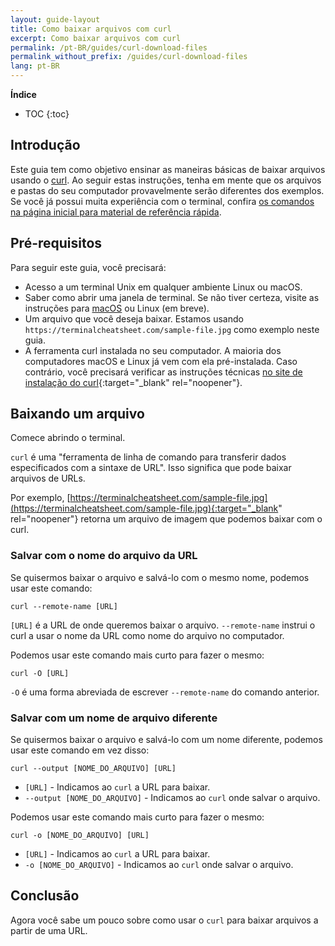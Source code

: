 ```yaml
---
layout: guide-layout
title: Como baixar arquivos com curl
excerpt: Como baixar arquivos com curl
permalink: /pt-BR/guides/curl-download-files
permalink_without_prefix: /guides/curl-download-files
lang: pt-BR
---
```


**Índice**

* TOC
{:toc}

## Introdução

Este guia tem como objetivo ensinar as maneiras básicas de baixar arquivos usando o [curl](https://github.com/curl/curl). Ao seguir estas instruções, tenha em mente que os arquivos e pastas do seu computador provavelmente serão diferentes dos exemplos. Se você já possui muita experiência com o terminal, confira [os comandos na página inicial para material de referência rápida](/pt-BR/).

## Pré-requisitos

Para seguir este guia, você precisará:

* Acesso a um terminal Unix em qualquer ambiente Linux ou macOS.
* Saber como abrir uma janela de terminal. Se não tiver certeza, visite as instruções para [macOS](open-terminal-macos) ou Linux (em breve).
* Um arquivo que você deseja baixar. Estamos usando `https://terminalcheatsheet.com/sample-file.jpg` como exemplo neste guia.
* A ferramenta curl instalada no seu computador. A maioria dos computadores macOS e Linux já vem com ela pré-instalada. Caso contrário, você precisará verificar as instruções técnicas [no site de instalação do curl](https://curl.haxx.se/docs/install.html){:target="_blank" rel="noopener"}.

## Baixando um arquivo

Comece abrindo o terminal.

`curl` é uma "ferramenta de linha de comando para transferir dados especificados com a sintaxe de URL". Isso significa que pode baixar arquivos de URLs.

Por exemplo, [https://terminalcheatsheet.com/sample-file.jpg](https://terminalcheatsheet.com/sample-file.jpg){:target="_blank" rel="noopener"} retorna um arquivo de imagem que podemos baixar com o curl.

### Salvar com o nome do arquivo da URL

Se quisermos baixar o arquivo e salvá-lo com o mesmo nome, podemos usar este comando:

```
curl --remote-name [URL]
```

`[URL]` é a URL de onde queremos baixar o arquivo. `--remote-name` instrui o curl a usar o nome da URL como nome do arquivo no computador.

Podemos usar este comando mais curto para fazer o mesmo:

```
curl -O [URL]
```

`-O` é uma forma abreviada de escrever `--remote-name` do comando anterior.

### Salvar com um nome de arquivo diferente

Se quisermos baixar o arquivo e salvá-lo com um nome diferente, podemos usar este comando em vez disso:

```
curl --output [NOME_DO_ARQUIVO] [URL]
```

* `[URL]` - Indicamos ao `curl` a URL para baixar.
* `--output [NOME_DO_ARQUIVO]` - Indicamos ao `curl` onde salvar o arquivo.

Podemos usar este comando mais curto para fazer o mesmo:

```
curl -o [NOME_DO_ARQUIVO] [URL]
```

* `[URL]` - Indicamos ao `curl` a URL para baixar.
* `-o [NOME_DO_ARQUIVO]` - Indicamos ao `curl` onde salvar o arquivo.

## Conclusão

Agora você sabe um pouco sobre como usar o `curl` para baixar arquivos a partir de uma URL.
